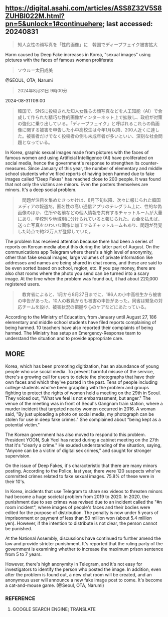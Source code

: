 ## https://digital.asahi.com/articles/ASS8Z32V5S8ZUHBI022M.html?pn=5&unlock=1#continuehere; last accessed: 20240831

> 知人女性の顔写真を「性的画像」に　韓国でディープフェイク被害拡大

Harm caused by Deep Fake increases in Korea, "sexual images" using pictures with the faces of famous women proliferate

> ソウル＝太田成美

@SEOUL, OTA, Narumi

> 2024年8月31日 9時00分

2024-08-31T09:00

> 韓国で、SNSに投稿された知人女性らの顔写真などを人工知能（AI）で合成して作られた精巧な性的画像がインターネット上で拡散し、政府が対策の強化に乗り出している。「ディープフェイク」と呼ばれるこれらの偽画像に関する被害を申告した小中高校生は今年1月以降、200人近くに達した。被害者だけでなく投稿者の側も未成年者が多いといい、深刻な社会問題となっている。

In Korea, graphic sexual images made from pictures with the faces of famous women and using Artificial Intelligence (AI) have proliferated on social media, hence the government's response to strengthen its counter-measures. Since January of this year, the number of elementary and middle school students who've filed reports of having been harmed due to fake images called "Deep Fakes" has reached close to 200 people. It was found that not only the victims are minors. Even the posters themselves are minors. It's a deep social problem. 

>　問題が注目を集めたきっかけは、8月下旬以降、次々に報じられた韓国メディアの報道だ。匿名性の高い通信アプリのテレグラム上に、性的な偽画像のほか、住所や名前などの個人情報を共有するチャットルームが大量にあり、学校別や地域別に分けられていると報じられた。お金を払えば、送った写真をひわいな画像に加工するチャットルームもあり、問題が発覚した時点で約22万人が登録していた。

The problem has received attention because there had been a series of reports on Korean media about this during the latter part of August. On the communications app Telegram where there's a high level of anonymity, other than fake sexual images, large volumes of private information like addresses and names are being shared in chat rooms, and these are said to be even sorted based on school, region, etc. If you pay money, there are also chat rooms where the photo you send can be turned into a scary image. At the time when the problem was found out, it had about 220,000 registered users. 

>　教育省によると、1月から8月27日までに、186人の小中高校生から被害の申告があった。10人の教員からも被害の申告があった。同省は緊急の対応チームを設け、被害状況の把握や心のケアなどにあたっている。

According to the Ministry of Education, from January until August 27, 186 elementary and middle school students have filed reports complaining of being harmed. 10 teachers have also reported their complaints of being harmed. The Ministry has setup an Emergency-Response team to understand the situation and to provide appropriate care.

## MORE

Korea, which has been promoting digitization, has an abundance of young people who use social media. To prevent harmful misuse of the service, there's a growing call for users to delete the photographs that have their own faces and which they've posted in the past. Tens of people including college students who've been grappling with the problem and groups fighting to protect the rights of women held a meeting on the 29th in Seoul. They voiced out, "What we feel is not embarrassment, but anger." The venue of the meeting was in front of Seoul's Gangnam train station, where a murder incident that targeted nearby women occurred in 2016. A woman said, "By just uploading a photo on social media, my photograph can be stolen for use in deep fake crimes." She complained about "being kept as a potential victim." 

The Korean government has also moved to respond to this problem. President YOON, Suk Yeol has noted during a cabinet meeting on the 27th that it's "clearly a crime." He exuded understanding of the situation, saying, "Anyone can be a victim of digital sex crimes," and sought for stronger supervision.

On the issue of Deep Fakes, it's characteristic that there are many minors posting. According to the Police, last year, there were 120 suspects who've committed crimes related to fake sexual images. 75.8% of these were in their 10's. 

In Korea, incidents that use Telegram to share sex videos to threaten minors had become a huge societal problem from 2019 to 2020. In 2020, the punishment due to sex crimes was revised due to an incident called the "#n room incident", where images of people's faces and their bodies were edited for the purpose of distribution. The penalty is now under 5 years of imprisonment or payment of less than 50 million won (about 5.4 million yen). However, if the intention to distribute is not clear, the person cannot be punished.

At the National Assembly, discussions have continued to further amend the law and provide stricter punishment. It's reported that the ruling party of the government is examining whether to increase the maximum prison sentence from 5 to 7 years.

However, there's high anonymity in Telegram, and it's not easy for investigators to identify the person who posted the image. In addition, even after the problem is found out, a new chat room will be created, and an anonymous user will announce a new fake image post to come. It's become a cat-and-mouse game. (@Seoul, OTA, Narumi)

### REFERENCE

1) GOOGLE SEARCH ENGINE; TRANSLATE